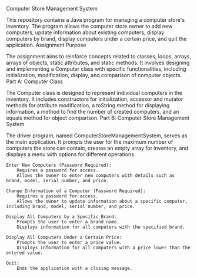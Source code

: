 Computer Store Management System

This repository contains a Java program for managing a computer store's inventory. The program allows the computer store owner to add new computers, update information about existing computers, display computers by brand, display computers under a certain price, and quit the application.
Assignment Purpose

The assignment aims to reinforce concepts related to classes, loops, arrays, arrays of objects, static attributes, and static methods. It involves designing and implementing a Computer class with specific functionalities, including initialization, modification, display, and comparison of computer objects.
Part A: Computer Class

The Computer class is designed to represent individual computers in the inventory. It includes constructors for initialization, accessor and mutator methods for attribute modification, a toString method for displaying information, a method to find the number of created computers, and an equals method for object comparison.
Part B: Computer Store Management System

The driver program, named ComputerStoreManagementSystem, serves as the main application. It prompts the user for the maximum number of computers the store can contain, creates an empty array for inventory, and displays a menu with options for different operations.

    Enter New Computers (Password Required):
        Requires a password for access.
        Allows the owner to enter new computers with details such as brand, model, serial number, and price.

    Change Information of a Computer (Password Required):
        Requires a password for access.
        Allows the owner to update information about a specific computer, including brand, model, serial number, and price.

    Display All Computers by a Specific Brand:
        Prompts the user to enter a brand name.
        Displays information for all computers with the specified brand.

    Display All Computers Under a Certain Price:
        Prompts the user to enter a price value.
        Displays information for all computers with a price lower than the entered value.

    Quit:
        Ends the application with a closing message.
